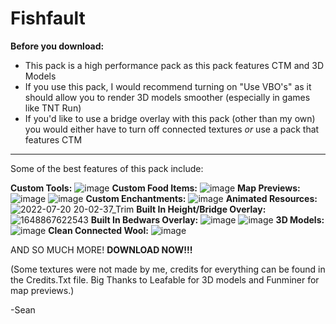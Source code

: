 # Fishfault
**Before you download:**
 - This pack is a high performance pack as this pack features CTM and 3D Models
 - If you use this pack, I would recommend turning on "Use VBO's" as it should allow you to render 3D models smoother (especially in games like TNT Run)
 - If you'd like to use a bridge overlay with this pack (other than my own) you would either have to turn off connected textures *or* use a pack that features CTM
--------------------------------------------------------------------------------------------------------------------------------------------------------------------------
Some of the best features of this pack include:

**Custom Tools:**
![image](https://user-images.githubusercontent.com/93109251/180105969-3bf5a3c1-af23-4840-94b5-fba86b2b54a2.png)
**Custom Food Items:**
![image](https://user-images.githubusercontent.com/93109251/180107037-618146c1-9d4c-4e7d-b3e1-0a331da2ed83.png)
**Map Previews:**
![image](https://user-images.githubusercontent.com/93109251/180108966-91eda194-b82a-42ac-88fc-f00ded266971.png)
![image](https://user-images.githubusercontent.com/93109251/180109142-4cd074a6-c17c-47a9-a2dc-f69f426c1d73.png)
**Custom Enchantments:** 
![image](https://user-images.githubusercontent.com/93109251/180107325-57b5a556-956f-4f5a-9d39-b0be9b3bcd8a.png)
**Animated Resources:** 
![2022-07-20 20-02-37_Trim](https://user-images.githubusercontent.com/93109251/180107963-ec23b82a-8e8b-41a1-a591-61f9c85a796a.gif)
**Built In Height/Bridge Overlay:** 
![1648867622543](https://user-images.githubusercontent.com/93109251/180105598-a6e9bede-bb74-4388-a571-047884dbd54d.png)
**Built In Bedwars Overlay:** 
![image](https://user-images.githubusercontent.com/93109251/180108100-2d14efac-6bfa-4ded-ad51-73f5b68f8641.png)
![image](https://user-images.githubusercontent.com/93109251/180108391-317b759a-7bfe-4016-86f5-9aeb8257e003.png)
**3D Models:** 
![image](https://user-images.githubusercontent.com/93109251/180106449-3c194194-6468-4cac-bf3b-e1d9fbc3c286.png)
**Clean Connected Wool:** 
![image](https://user-images.githubusercontent.com/93109251/180106496-b5717b0a-4870-4b53-9133-2d7f40f30388.png)

AND SO MUCH MORE! **DOWNLOAD NOW!!!**

(Some textures were not made by me, credits for everything can be found in the Credits.Txt file. Big Thanks to Leafable for 3D models and Funminer for map previews.)

-Sean

